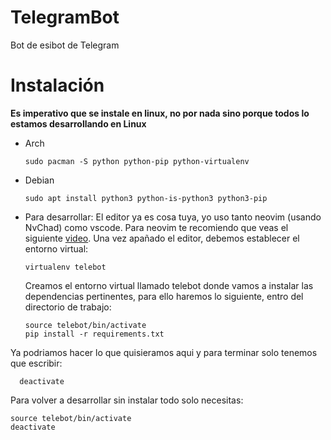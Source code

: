 # TelegramBot
Bot de esibot de Telegram 

# Instalación
**Es imperativo que se instale en linux, no por nada sino porque todos lo estamos desarrollando en Linux**

- Arch
  ```
  sudo pacman -S python python-pip python-virtualenv
  ```
- Debian
  ```
  sudo apt install python3 python-is-python3 python3-pip
  ```
- Para desarrollar:
  El editor ya es cosa tuya, yo uso tanto neovim (usando NvChad) como vscode. Para neovim te recomiendo que veas el siguiente [video](https://www.youtube.com/watch?v=4BnVeOUeZxc).
  Una vez apañado el editor, debemos establecer el entorno virtual:
  ```
  virtualenv telebot
  ```
  Creamos el entorno virtual llamado telebot donde vamos a instalar las dependencias pertinentes, para ello haremos lo siguiente, entro del directorio de trabajo:
  ```
  source telebot/bin/activate
  pip install -r requirements.txt
  ```
Ya podriamos hacer lo que quisieramos aqui y para terminar solo tenemos que escribir:
```
  deactivate
```

Para volver a desarrollar sin instalar todo solo necesitas: 
```
source telebot/bin/activate
deactivate
```
